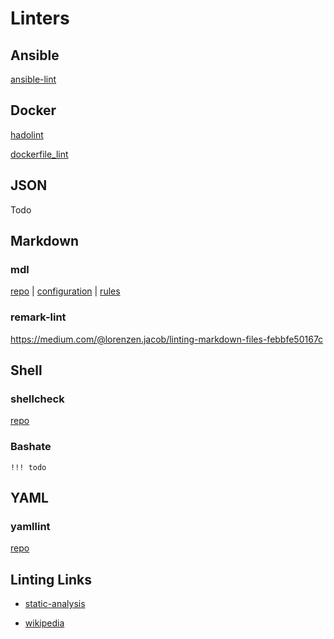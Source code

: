 # Linters

## Ansible

[ansible-lint](https://github.com/ansible/ansible-lint)

## Docker

[hadolint](https://github.com/hadolint/hadolint)

[dockerfile_lint](https://github.com/projectatomic/dockerfile_lint)

## JSON

Todo

## Markdown

### mdl

[repo](https://github.com/markdownlint/markdownlint) | [configuration](https://github.com/markdownlint/markdownlint/blob/master/docs/configuration.md) | [rules](https://github.com/markdownlint/markdownlint/blob/master/docs/RULES.md)

### remark-lint

<https://medium.com/@lorenzen.jacob/linting-markdown-files-febbfe50167c>

## Shell

### shellcheck

[repo](https://github.com/koalaman/shellcheck)

### Bashate

    !!! todo

## YAML

### yamllint

[repo](https://github.com/adrienverge/yamllint)

## Linting Links

* [static-analysis](https://github.com/analysis-tools-dev/static-analysis)

* [wikipedia](https://en.wikipedia.org/wiki/List_of_tools_for_static_code_analysis)
